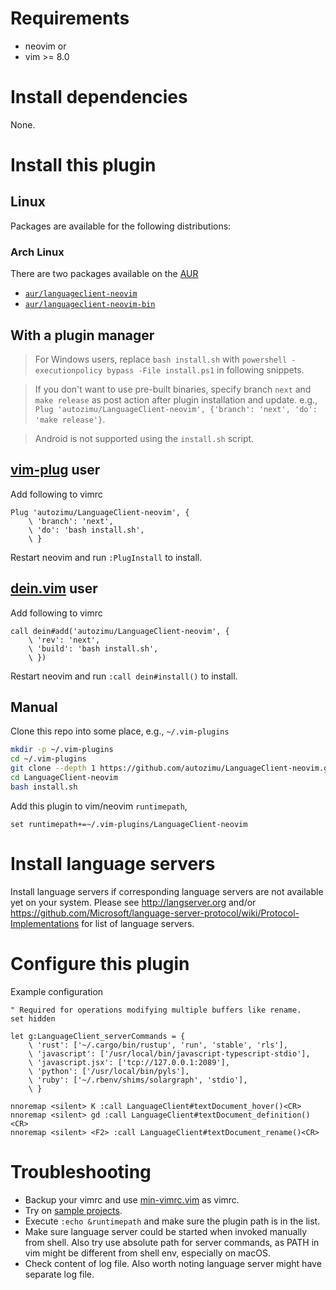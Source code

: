 # Requirements

- neovim or
- vim >= 8.0

# Install dependencies

None.

# Install this plugin

## Linux

Packages are available for the following distributions:

### Arch Linux

There are two packages available on the [AUR][archlinux/aur]

- [`aur/languageclient-neovim`][archlinux/install/aur]
- [`aur/languageclient-neovim-bin`][archlinux/install/aur-bin]

[archlinux/aur]: https://wiki.archlinux.org/index.php/Arch_User_Repository
[archlinux/install/aur]: https://aur.archlinux.org/packages/languageclient-neovim
[archlinux/install/aur-bin]: https://aur.archlinux.org/packages/languageclient-neovim-bin


## With a plugin manager

> For Windows users, replace `bash install.sh` with `powershell -executionpolicy bypass -File install.ps1` in following
> snippets.

> If you don't want to use pre-built binaries, specify branch `next` and `make
> release` as post action after plugin installation and update. e.g., `Plug
> 'autozimu/LanguageClient-neovim', {'branch': 'next', 'do': 'make release'}`.

> Android is not supported using the `install.sh` script.

## [vim-plug](https://github.com/junegunn/vim-plug) user

Add following to vimrc

```vim
Plug 'autozimu/LanguageClient-neovim', {
    \ 'branch': 'next',
    \ 'do': 'bash install.sh',
    \ }
```

Restart neovim and run `:PlugInstall` to install.

## [dein.vim](https://github.com/Shougo/dein.vim) user

Add following to vimrc

```vim
call dein#add('autozimu/LanguageClient-neovim', {
    \ 'rev': 'next',
    \ 'build': 'bash install.sh',
    \ })
```

Restart neovim and run `:call dein#install()` to install.

## Manual

Clone this repo into some place, e.g., `~/.vim-plugins`

```sh
mkdir -p ~/.vim-plugins
cd ~/.vim-plugins
git clone --depth 1 https://github.com/autozimu/LanguageClient-neovim.git
cd LanguageClient-neovim
bash install.sh
```

Add this plugin to vim/neovim `runtimepath`,

```vim
set runtimepath+=~/.vim-plugins/LanguageClient-neovim
```

# Install language servers

Install language servers if corresponding language servers are not available
yet on your system. Please see <http://langserver.org> and/or
<https://github.com/Microsoft/language-server-protocol/wiki/Protocol-Implementations>
for list of language servers.

# Configure this plugin

Example configuration

```vim
" Required for operations modifying multiple buffers like rename.
set hidden

let g:LanguageClient_serverCommands = {
    \ 'rust': ['~/.cargo/bin/rustup', 'run', 'stable', 'rls'],
    \ 'javascript': ['/usr/local/bin/javascript-typescript-stdio'],
    \ 'javascript.jsx': ['tcp://127.0.0.1:2089'],
    \ 'python': ['/usr/local/bin/pyls'],
    \ 'ruby': ['~/.rbenv/shims/solargraph', 'stdio'],
    \ }

nnoremap <silent> K :call LanguageClient#textDocument_hover()<CR>
nnoremap <silent> gd :call LanguageClient#textDocument_definition()<CR>
nnoremap <silent> <F2> :call LanguageClient#textDocument_rename()<CR>
```

# Troubleshooting

- Backup your vimrc and use [min-vimrc.vim](min-vimrc.vim) as vimrc.
- Try on [sample projects](tests/data).
- Execute `:echo &runtimepath` and make sure the plugin path is in the list.
- Make sure language server could be started when invoked manually from shell.
  Also try use absolute path for server commands, as PATH in vim might be
  different from shell env, especially on macOS.
- Check content of log file. Also worth noting language server might have
  separate log file.
